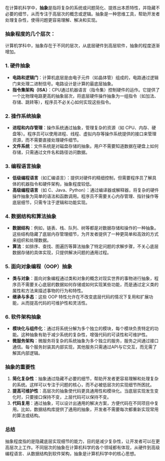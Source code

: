 在计算机科学中，**抽象**是指将复杂的系统或问题简化、提炼出本质特性，并隐藏不必要的细节，从而专注于高层次的概念或逻辑。抽象是一种思维工具，帮助开发者处理复杂性，使得问题更容易理解、解决和实现。

### 抽象程度的几个层次：

计算机学科中，抽象存在于不同的层次，从底层硬件到高层软件，抽象的程度逐渐增加。

### 1. **硬件抽象**

- **电路和逻辑门**：计算机底层是由电子元件（如晶体管）组成的，电路通过逻辑门来处理二进制信号。电路设计是计算的最底层抽象。
- **指令集架构（ISA）**：CPU通过机器语言（指令集）控制硬件的运作。它提供了一个比物理电路更高的抽象层次，将底层硬件操作抽象为一组指令（如加法、存储、跳转等），程序员不必关心如何实现这些指令。

### 2. **操作系统抽象**

- **进程和内存管理**：操作系统通过抽象，管理复杂的资源（如 CPU、内存、硬盘等）。程序员可以使用进程、线程、虚拟内存等操作系统提供的接口来管理资源，而不需要直接处理硬件细节。
- **文件系统**：文件系统是对磁盘存储的抽象。用户不需要知道数据在硬盘上如何存储，只需通过文件名和路径访问数据。

### 3. **编程语言抽象**

- **低级编程语言**（如汇编语言）：提供对硬件的精细控制，但需要程序员了解具体的机器指令和硬件架构，抽象程度较低。
- **高级编程语言**（如 C、Java、Python）：通过编译器或解释器，将复杂的硬件操作抽象为简单的语法和函数调用。程序员不需要关心内存管理、指针操作等底层细节，只需专注于逻辑和功能实现。

### 4. **数据结构和算法抽象**

- **数据结构**：例如，链表、栈、队列、树等都是对数据存储和操作的一种抽象。这些结构隐藏了底层内存管理细节，为开发者提供了一种更简单和高效的方式来组织和处理数据。
- **算法**：如排序、查找、图遍历等算法抽象了特定问题的求解步骤，不关心底层数据存储的具体实现，只提供解决问题的通用过程。

### 5. **面向对象编程（OOP）抽象**

- **类与对象**：面向对象编程通过类和对象的概念对现实世界的事物进行抽象，程序员不需要关心底层的数据如何存储或如何实现某些功能，而是通过定义类的属性和方法来描述事物的行为和特性。
- **继承与多态**：这些 OOP 特性允许在不改变底层代码的情况下复用和扩展功能，从而提高代码的可维护性和灵活性。

### 6. **软件架构抽象**

- **模块化与组件化**：通过将系统分解为多个独立的模块，每个模块负责特定的功能。这种抽象有助于减少系统的复杂性，增强代码的可读性和可维护性。
- **微服务架构**：微服务将复杂的系统抽象为多个独立的服务，服务之间通过接口通信。每个服务封装其内部实现，其他服务只需通过API与它交互，而无需了解其内部逻辑。

### 抽象的重要性

1. **简化复杂性**：抽象通过隐藏不必要的细节，帮助开发者更容易理解和处理复杂的系统。这样可以专注于问题的核心，而不必被低层次的实现细节所困扰。
2. **提高可维护性**：高层次的抽象使代码更具通用性和模块化。当底层实现发生变化时，只要接口保持不变，上层代码可以保持不变。
3. **代码复用**：通过抽象，可以设计出通用的解决方案，方便代码在不同项目中复用。比如，数据结构库提供了通用的抽象，开发者不需要每次都重新实现常用的算法或结构。

### 总结

抽象程度指的是隐藏底层实现细节的能力，目的是减少复杂性，让开发者可以在更高层次上工作。不同层次的抽象在计算机科学的各个领域都有体现，从硬件到高级编程语言、从数据结构到软件架构，抽象是计算机科学中的核心思想。